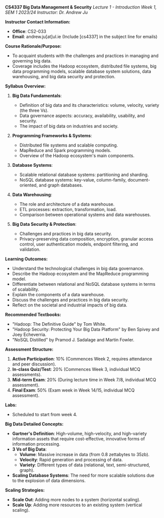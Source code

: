 **CS4337 Big Data Management & Security** _Lecture 1 - Introduction_ _Week 1, SEM 1 2023/24_ _Instructor: Dr. Andrew Ju_

**Instructor Contact Information:**

- **Office**: CS2-033
- **Email**: andrew.ju[at]ul.ie (Include [cs4337] in the subject line for emails)

**Course Rationale/Purpose:**

- To acquaint students with the challenges and practices in managing and governing big data.
- Coverage includes the Hadoop ecosystem, distributed file systems, big data programming models, scalable database system solutions, data warehousing, and big data security and protection.

**Syllabus Overview:**

1. **Big Data Fundamentals**:
    - Definition of big data and its characteristics: volume, velocity, variety (the three Vs).
    - Data governance aspects: accuracy, availability, usability, and security.
    - The impact of big data on industries and society.
2. **Programming Frameworks & Systems**:
    
    - Distributed file systems and scalable computing.
    - MapReduce and Spark programming models.
    - Overview of the Hadoop ecosystem's main components.
3. **Database Systems**:
    
    - Scalable relational database systems: partitioning and sharding.
    - NoSQL database systems: key-value, column-family, document-oriented, and graph databases.
4. **Data Warehousing**:
    
    - The role and architecture of a data warehouse.
    - ETL processes: extraction, transformation, load.
    - Comparison between operational systems and data warehouses.
5. **Big Data Security & Protection**:
    
    - Challenges and practices in big data security.
    - Privacy-preserving data composition, encryption, granular access control, user authentication models, endpoint filtering, and validation.

**Learning Outcomes:**

- Understand the technological challenges in big data governance.
- Describe the Hadoop ecosystem and the MapReduce programming model.
- Differentiate between relational and NoSQL database systems in terms of scalability.
- Explain the components of a data warehouse.
- Discuss the challenges and practices in big data security.
- Reflect on the societal and industrial impacts of big data.

**Recommended Textbooks:**

- "Hadoop: The Definitive Guide" by Tom White.
- "Hadoop Security: Protecting Your Big Data Platform" by Ben Spivey and Joey Echeverria.
- "NoSQL Distilled" by Pramod J. Sadalage and Martin Fowler.

**Assessment Structure:**

1. **Active Participation**: 10% (Commences Week 2, requires attendance and peer discussion).
2. **In-class Quiz/Test**: 20% (Commences Week 3, individual MCQ assessments).
3. **Mid-term Exam**: 20% (During lecture time in Week 7/8, individual MCQ assessment).
4. **Final Exam**: 50% (Exam week in Week 14/15, individual MCQ assessment).

**Labs:**

- Scheduled to start from week 4.

**Big Data Detailed Concepts:**

- **Gartner's Definition**: High-volume, high-velocity, and high-variety information assets that require cost-effective, innovative forms of information processing.
- **3 Vs of Big Data**:
    - **Volume**: Massive increase in data (from 0.8 zettabytes to 35zb).
    - **Velocity**: Rapid generation and processing of data.
    - **Variety**: Different types of data (relational, text, semi-structured, graph).
- **Scaling Database Systems**: The need for more scalable solutions due to the explosion of data dimensions.

**Scaling Strategies:**

- **Scale Out**: Adding more nodes to a system (horizontal scaling).
- **Scale Up**: Adding more resources to an existing system (vertical scaling).